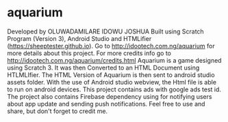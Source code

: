 # aquarium
Developed by OLUWADAMILARE IDOWU JOSHUA Built using Scratch Program (Version 3), Android Studio and HTMLifier (https://sheeptester.github.io).
Go to http://idootech.com.ng/aquarium for more details about this project.
For more credits info go to http://idootech.com.ng/aquarium/credits.html
Aquarium is a game designed using Scratch 3. It was then Converted to an HTML Document using HTLMLIfier.
The HTML Version of Aquarium is then sent to android studio assets folder. 
With the use of Android studio webview, the Html file is able to run on android devices.
This project contains ads with google ads test id.
The project also contains Firebase dependency using for notifying users about app update and sending push notifications.
Feel free to use and share, but don't forget to credit me.

